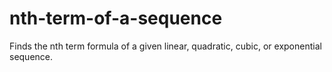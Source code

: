 # nth-term-of-a-sequence
Finds the nth term formula of a given linear, quadratic, cubic, or exponential sequence.
